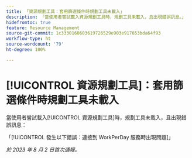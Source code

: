 ```yaml
---
title: 「資源規劃工具：套用篩選條件時規劃工具未載入」
description: 「當使用者嘗試載入資源規劃工具時，規劃工具未載入，且出現錯誤訊息。」
hidefromtoc: true
feature: Resource Management
source-git-commit: 1c3330160603619726529e903e917653bda64f93
workflow-type: ht
source-wordcount: '79'
ht-degree: 100%

---
```



# [!UICONTROL 資源規劃工具]：套用篩選條件時規劃工具未載入

當使用者嘗試載入[!UICONTROL 資源規劃工具]時，規劃工具未載入，且出現錯誤訊息：

「[!UICONTROL 發生以下錯誤：連接到 WorkPerDay 服務時出現問題]」

_於 2023 年 8 月 2 日首次通報。_

